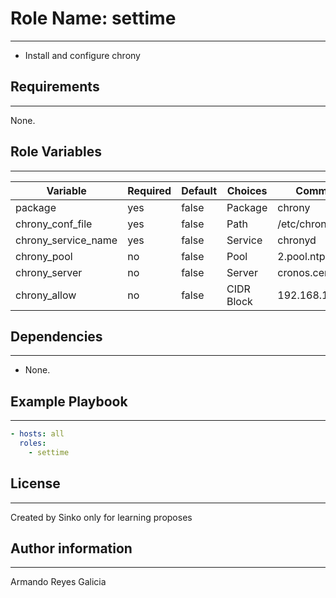 # Role Name:  settime
***
* Install and configure chrony

## Requirements
***
None.

## Role Variables
***
|Variable           |Required|Default|Choices   |Comments           |
|-------------------|--------|-------|----------|-------------------|
|package            |yes     |false  |Package   |chrony             |
|chrony_conf_file   |yes     |false  |Path      |/etc/chrony.conf   |
|chrony_service_name|yes     |false  |Service   |chronyd            |
|chrony_pool        |no      |false  |Pool      |2.pool.ntp.org     |
|chrony_server      |no      |false  |Server    |cronos.cenam.mx    |
|chrony_allow       |no      |false  |CIDR Block|192.168.100.0/24   |


## Dependencies
***
* None.

## Example Playbook
***
```yaml
- hosts: all
  roles:
    - settime
```
## License
***
Created by Sinko only for learning proposes
## Author information
***
Armando Reyes Galicia
